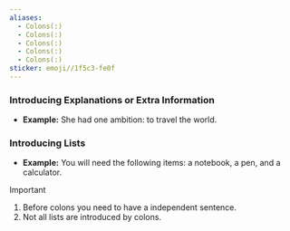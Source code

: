 ```yaml
---
aliases:
  - Colons(:)
  - Colons(:)
  - Colons(:)
  - Colons(:)
  - Colons(:)
sticker: emoji//1f5c3-fe0f
---
```

### Introducing Explanations or Extra Information
- **Example:** She had one ambition: to travel the world. 
### Introducing Lists 
- **Example:** You will need the following items: a notebook, a pen, and a calculator. 

> [!important] 
> 1. Before colons you need to have a independent sentence.
> 2. Not all lists are introduced by colons.



